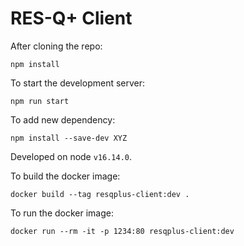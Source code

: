 RES-Q+ Client
=============

After cloning the repo:

```
npm install
```

To start the development server:

```
npm run start
```

To add new dependency:

```
npm install --save-dev XYZ
```

Developed on node `v16.14.0`.

To build the docker image:

```
docker build --tag resqplus-client:dev .
```

To run the docker image:

```
docker run --rm -it -p 1234:80 resqplus-client:dev
```

